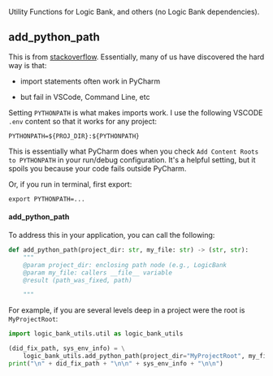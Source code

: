 Utility Functions for Logic Bank, and others (no Logic Bank dependencies).

## add_python_path
This is from [stackoverflow](https://stackoverflow.com/questions/40304117/import-statement-works-on-pycharm-but-not-from-terminal/63487350?noredirect=1#comment113296551_63487350).  Essentially, many of us have discovered the hard way is that:

* import statements often work in PyCharm

* but fail in VSCode, Command Line, etc

Setting ```PYTHONPATH``` is what makes imports work. I use the following VSCODE ```.env``` content so that it works for any project:
```
PYTHONPATH=${PROJ_DIR}:${PYTHONPATH}
```

This is essentially what PyCharm does when you check ```Add Content Roots to PYTHONPATH``` in your run/debug configuration. It's a helpful setting, but it spoils you because your code fails outside PyCharm.

Or, if you run in terminal, first export:

```
export PYTHONPATH=...
```


#### add_python_path
To address this in your application, you can call the following:

```python
def add_python_path(project_dir: str, my_file: str) -> (str, str):
    """
    @param project_dir: enclosing path node (e.g., LogicBank
    @param my_file: callers __file__ variable
    @result (path_was_fixed, path)

    """

```

For example, if you are several levels deep in a project were the root is ```MyProjectRoot```:

```python
import logic_bank_utils.util as logic_bank_utils

(did_fix_path, sys_env_info) = \
    logic_bank_utils.add_python_path(project_dir="MyProjectRoot", my_file=__file__)
print("\n" + did_fix_path + "\n\n" + sys_env_info + "\n\n")
```
